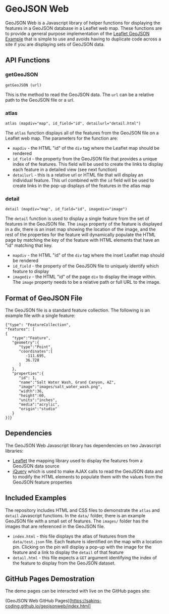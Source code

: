 # GeoJSON Web
GeoJSON Web is a Javascript library of helper functions for displaying the features in a GeoJSON database in a Leaflet web map.  These functions are to provide a general purpose implementation of the [Leaflet GeoJSON Example](https://leafletjs.com/examples/geojson/) that is simple to use and avoids having to duplicate code across a site if you are displaying sets of GeoJSON data.

## API Functions
### getGeoJSON
`getGeoJSON (url)`

This is the method to read the GeoJSON data.  The `url` can be a relative path to the GeoJSON file or a url.

### atlas
`atlas (mapdiv="map", id_field="id", detailurl="detail.html")`

The `atlas` function displays all of the features from the GeoJSON file on a Leaflet web map.  The parameters for the function are:
- `mapdiv` - the HTML "id" of the `div` tag where the Leaflet map should be rendered
- `id_field` - the property from the GeoJSON file that provides a unique index of the features.  This field will be used to create the links to display each feature in a detailed view (see next function)
- `detailurl` - this is a relative url or HTML file that will display an individual feature.  This url combined with the `id` field will be used to create links in the pop-up displays of the features in the atlas map

### detail
`detail (mapdiv="map", id_field="id", imagediv="image")`

The `detail` function is used to display a single feature from the set of features in the GeoJSON file.  The `image` property of the feature is displayed in a div, there is an inset map showing the location of the image, and the rest of the properties for the feature will dynamically populate the HTML page by matching the key of the feature with HTML elements that have an "id" matching that key.
- `mapdiv` - the HTML "id" of the `div` tag where the inset Leaflet map should be rendered
- `id_field` - the property of the GeoJSON file to uniquely identify which feature to display
- `imagediv` - the HTML "id" of the page `div` to display the image within.  The `image` property needs to be a relative path or full URL to the image.

## Format of GeoJSON File
The GeoJSON file is a standard feature collection.  The following is an example file with a single feature:

```
{"type": "FeatureCollection",
"features": [
{
   "type":"Feature",
   "geometry":{
      "type":"Point",
      "coordinates":[
         -111.695,
         36.728
      ]
   },
   "properties":{
      "id": 1,
      "name":"Salt Water Wash, Grand Canyon, AZ",
      "image":"images/salt_water_wash.png",
      "width":36,
      "height":60,
      "units":"inches",
      "media":"acrylic",
      "origin":"studio"
   }
}]}
```

## Dependencies
The GeoJSON Web Javascript library has dependencies on two Javascript libraries:

- [Leaflet](https://leafletjs.com/) the mapping library used to display the features from a GeoJSON data source
- [jQuery](https://jquery.com/) which is used to make AJAX calls to read the GeoJSON data and to modify the HTML elements to populate them with the values from the GeoJSON feature properties

## Included Examples
The repository includes HTML and CSS files to demonstrate the `atlas` and `detail` Javascript functions.  In the `data/` folder, there is an example GeoJSON file with a small set of features.  The `images/` folder has the images that are referenced in the GeoJSON file.

- `index.html` - this file displays the atlas of features from the `data/test.json` file.  Each feature is identified on the map with a location pin.  Clicking on the pin will display a pop-up with the image for the feature and a link to display the `detail` of that feature
- `detail.html` - this file expects a `GET` argument identifying the index of the feature to display from the GeoJSON dataset.

## GitHub Pages Demostration
The demo pages can be interacted with live on the GitHub pages site:

(GeoJSON Web GitHub Pages)[https://sakins-coding.github.io/geojsonweb/index.html]
